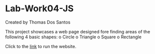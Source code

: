 # Lab-Work04-JS

Created by Thomas Dos Santos

This project showcases a web page designed fore finding areas of the following 4 basic shapes:
o Circle
o Triangle
o Square
o Rectangle


Click to the [link](https://thomdoss.github.io/Lab-Work03-BS5/) to run the website.
